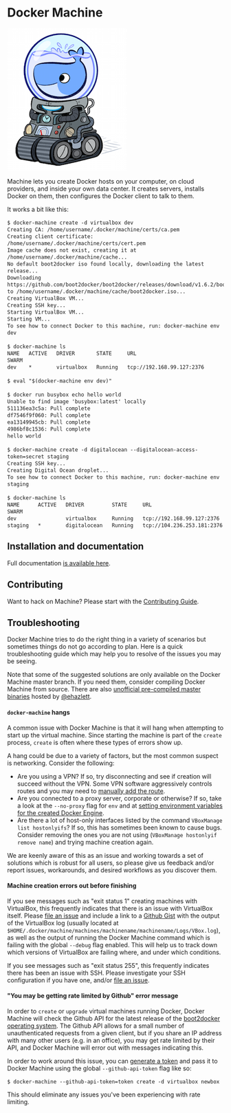 # Docker Machine

![](/docs/img/logo.png)

Machine lets you create Docker hosts on your computer, on cloud providers, and
inside your own data center. It creates servers, installs Docker on them, then
configures the Docker client to talk to them.

It works a bit like this:

```console
$ docker-machine create -d virtualbox dev
Creating CA: /home/username/.docker/machine/certs/ca.pem
Creating client certificate: /home/username/.docker/machine/certs/cert.pem
Image cache does not exist, creating it at /home/username/.docker/machine/cache...
No default boot2docker iso found locally, downloading the latest release...
Downloading https://github.com/boot2docker/boot2docker/releases/download/v1.6.2/boot2docker.iso to /home/username/.docker/machine/cache/boot2docker.iso...
Creating VirtualBox VM...
Creating SSH key...
Starting VirtualBox VM...
Starting VM...
To see how to connect Docker to this machine, run: docker-machine env dev

$ docker-machine ls
NAME   ACTIVE   DRIVER       STATE     URL                         SWARM
dev    *        virtualbox   Running   tcp://192.168.99.127:2376

$ eval "$(docker-machine env dev)"

$ docker run busybox echo hello world
Unable to find image 'busybox:latest' locally
511136ea3c5a: Pull complete
df7546f9f060: Pull complete
ea13149945cb: Pull complete
4986bf8c1536: Pull complete
hello world

$ docker-machine create -d digitalocean --digitalocean-access-token=secret staging
Creating SSH key...
Creating Digital Ocean droplet...
To see how to connect Docker to this machine, run: docker-machine env staging

$ docker-machine ls
NAME      ACTIVE   DRIVER         STATE     URL                          SWARM
dev                virtualbox     Running   tcp://192.168.99.127:2376
staging   *        digitalocean   Running   tcp://104.236.253.181:2376
```

## Installation and documentation

Full documentation [is available here](https://docs.docker.com/machine/).

## Contributing

Want to hack on Machine? Please start with the [Contributing Guide](https://github.com/docker/machine/blob/master/CONTRIBUTING.md).

## Troubleshooting

Docker Machine tries to do the right thing in a variety of scenarios but
sometimes things do not go according to plan.  Here is a quick troubleshooting
guide which may help you to resolve of the issues you may be seeing.

Note that some of the suggested solutions are only available on the Docker
Machine master branch.  If you need them, consider compiling Docker Machine from
source.  There are also [unofficial pre-compiled master
binaries](https://docker-machine-builds.evanhazlett.com/latest) hosted by
[@ehazlett](https://github.com/ehazlett).

#### `docker-machine` hangs

A common issue with Docker Machine is that it will hang when attempting to start
up the virtual machine.  Since starting the machine is part of the `create`
process, `create` is often where these types of errors show up.

A hang could be due to a variety of factors, but the most common suspect is
networking.  Consider the following:

- Are you using a VPN?  If so, try disconnecting and see if creation will
  succeed without the VPN.  Some VPN software aggressively controls routes and
  you may need to [manually add the route](https://github.com/docker/machine/issues/1500#issuecomment-121134958).
- Are you connected to a proxy server, corporate or otherwise?  If so, take a
  look at the `--no-proxy` flag for `env` and at [setting environment variables
  for the created Docker Engine](https://docs.docker.com/machine/reference/create/#specifying-configuration-options-for-the-created-docker-engine).
- Are there a lot of host-only interfaces listed by the command `VBoxManage list
  hostonlyifs`?  If so, this has sometimes been known to cause bugs.  Consider
  removing the ones you are not using (`VBoxManage hostonlyif remove name`) and
  trying machine creation again.

We are keenly aware of this as an issue and working towards a set of solutions
which is robust for all users, so please give us feedback and/or report issues,
workarounds, and desired workflows as you discover them.

#### Machine creation errors out before finishing

If you see messages such as "exit status 1" creating machines with VirtualBox,
this frequently indicates that there is an issue with VirtualBox itself.  Please
[file an issue](https://github.com/docker/machine/issues/new) and include a link
to a [Github Gist](https://gist.github.com/) with the output of the VirtualBox
log (usually located at
`$HOME/.docker/machine/machines/machinename/machinename/Logs/VBox.log`), as well
as the output of running the Docker Machine command which is failing with the
global `--debug` flag enabled.  This will help us to track down which versions
of VirtualBox are failing where, and under which conditions.

If you see messages such as "exit status 255", this frequently indicates there
has been an issue with SSH.  Please investigate your SSH configuration if you
have one, and/or [file an issue](https://github.com/docker/machine/issues).

#### "You may be getting rate limited by Github" error message

In order to `create` or `upgrade` virtual machines running Docker, Docker
Machine will check the Github API for the latest release of the [boot2docker
operating system](https://github.com/boot2docker/boot2docker).  The Github API
allows for a small number of unauthenticated requests from a given client, but
if you share an IP address with many other users (e.g. in an office), you may
get rate limited by their API, and Docker Machine will error out with messages
indicating this.

In order to work around this issue, you can [generate a
token](https://help.github.com/articles/creating-an-access-token-for-command-line-use/)
and pass it to Docker Machine using the global `--github-api-token` flag like
so:

```console
$ docker-machine --github-api-token=token create -d virtualbox newbox
```

This should eliminate any issues you've been experiencing with rate limiting.
